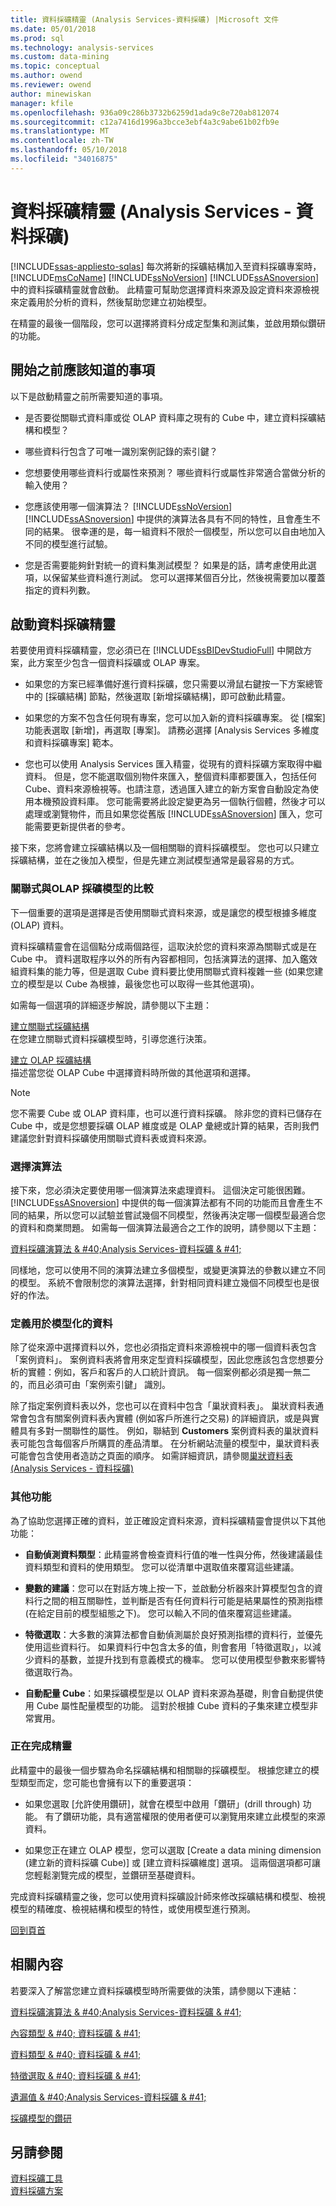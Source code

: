 ```yaml
---
title: 資料採礦精靈 (Analysis Services-資料採礦) |Microsoft 文件
ms.date: 05/01/2018
ms.prod: sql
ms.technology: analysis-services
ms.custom: data-mining
ms.topic: conceptual
ms.author: owend
ms.reviewer: owend
author: minewiskan
manager: kfile
ms.openlocfilehash: 936a09c286b3732b6259d1ada9c8e720ab812074
ms.sourcegitcommit: c12a7416d1996a3bcce3ebf4a3c9abe61b02fb9e
ms.translationtype: MT
ms.contentlocale: zh-TW
ms.lasthandoff: 05/10/2018
ms.locfileid: "34016875"
---
```

# <a name="data-mining-wizard-analysis-services---data-mining"></a>資料採礦精靈 (Analysis Services - 資料採礦)
[!INCLUDE[ssas-appliesto-sqlas](../../includes/ssas-appliesto-sqlas.md)]
  每次將新的採礦結構加入至資料採礦專案時，[!INCLUDE[msCoName](../../includes/msconame-md.md)] [!INCLUDE[ssNoVersion](../../includes/ssnoversion-md.md)] [!INCLUDE[ssASnoversion](../../includes/ssasnoversion-md.md)] 中的資料採礦精靈就會啟動。 此精靈可幫助您選擇資料來源及設定資料來源檢視來定義用於分析的資料，然後幫助您建立初始模型。  
  
 在精靈的最後一個階段，您可以選擇將資料分成定型集和測試集，並啟用類似鑽研的功能。  
  
## <a name="what-to-know-before-you-start"></a>開始之前應該知道的事項  
 以下是啟動精靈之前所需要知道的事項。  
  
-   是否要從關聯式資料庫或從 OLAP 資料庫之現有的 Cube 中，建立資料採礦結構和模型？  
  
-   哪些資料行包含了可唯一識別案例記錄的索引鍵？  
  
-   您想要使用哪些資料行或屬性來預測？ 哪些資料行或屬性非常適合當做分析的輸入使用？  
  
-   您應該使用哪一個演算法？ [!INCLUDE[ssNoVersion](../../includes/ssnoversion-md.md)] [!INCLUDE[ssASnoversion](../../includes/ssasnoversion-md.md)] 中提供的演算法各具有不同的特性，且會產生不同的結果。 很幸運的是，每一組資料不限於一個模型，所以您可以自由地加入不同的模型進行試驗。  
  
-   您是否需要能夠針對統一的資料集測試模型？ 如果是的話，請考慮使用此選項，以保留某些資料進行測試。 您可以選擇某個百分比，然後視需要加以覆蓋指定的資料列數。  
  
##  <a name="BKMK_Using_DM_Wizard"></a> 啟動資料採礦精靈  
 若要使用資料採礦精靈，您必須已在 [!INCLUDE[ssBIDevStudioFull](../../includes/ssbidevstudiofull-md.md)] 中開啟方案，此方案至少包含一個資料採礦或 OLAP 專案。  
  
-   如果您的方案已經準備好進行資料採礦，您只需要以滑鼠右鍵按一下方案總管中的 [採礦結構] 節點，然後選取 [新增採礦結構]，即可啟動此精靈。  
  
-   如果您的方案不包含任何現有專案，您可以加入新的資料採礦專案。 從 [檔案] 功能表選取 [新增]，再選取 [專案]。 請務必選擇 [Analysis Services 多維度和資料採礦專案] 範本。  
  
-   您也可以使用 Analysis Services 匯入精靈，從現有的資料採礦方案取得中繼資料。 但是，您不能選取個別物件來匯入，整個資料庫都要匯入，包括任何 Cube、資料來源檢視等。也請注意，透過匯入建立的新方案會自動設定為使用本機預設資料庫。 您可能需要將此設定變更為另一個執行個體，然後才可以處理或瀏覽物件，而且如果您從舊版 [!INCLUDE[ssASnoversion](../../includes/ssasnoversion-md.md)] 匯入，您可能需要更新提供者的參考。  
  
 接下來，您將會建立採礦結構以及一個相關聯的資料採礦模型。 您也可以只建立採礦結構，並在之後加入模型，但是先建立測試模型通常是最容易的方式。  
  
###  <a name="BKMK_Relational"></a>關聯式與OLAP 採礦模型的比較  
 下一個重要的選項是選擇是否使用關聯式資料來源，或是讓您的模型根據多維度 (OLAP) 資料。  
  
 資料採礦精靈會在這個點分成兩個路徑，這取決於您的資料來源為關聯式或是在 Cube 中。 資料選取程序以外的所有內容都相同，包括演算法的選擇、加入鑑效組資料集的能力等，但是選取 Cube 資料要比使用關聯式資料複雜一些 (如果您建立的模型是以 Cube 為根據，最後您也可以取得一些其他選項)。  
  
 如需每一個選項的詳細逐步解說，請參閱以下主題：  
  
 [建立關聯式採礦結構](../../analysis-services/data-mining/create-a-relational-mining-structure.md)  
 在您建立關聯式資料採礦模型時，引導您進行決策。  
  
 [建立 OLAP 採礦結構](../../analysis-services/data-mining/create-an-olap-mining-structure.md)  
 描述當您從 OLAP Cube 中選擇資料時所做的其他選項和選擇。  
  
> [!NOTE]  
>  您不需要 Cube 或 OLAP 資料庫，也可以進行資料採礦。 除非您的資料已儲存在 Cube 中，或是您想要採礦 OLAP 維度或是 OLAP 彙總或計算的結果，否則我們建議您針對資料採礦使用關聯式資料表或資料來源。  
  
### <a name="choosing-an-algorithm"></a>選擇演算法  
 接下來，您必須決定要使用哪一個演算法來處理資料。 這個決定可能很困難。 [!INCLUDE[ssASnoversion](../../includes/ssasnoversion-md.md)] 中提供的每一個演算法都有不同的功能而且會產生不同的結果，所以您可以試驗並嘗試幾個不同模型，然後再決定哪一個模型最適合您的資料和商業問題。 如需每一個演算法最適合之工作的說明，請參閱以下主題：  
  
 [資料採礦演算法 & #40;Analysis Services-資料採礦 & #41;](../../analysis-services/data-mining/data-mining-algorithms-analysis-services-data-mining.md)  
  
 同樣地，您可以使用不同的演算法建立多個模型，或變更演算法的參數以建立不同的模型。 系統不會限制您的演算法選擇，針對相同資料建立幾個不同模型也是很好的作法。  
  
### <a name="define-the-data-used-for-modeling"></a>定義用於模型化的資料  
 除了從來源中選擇資料以外，您也必須指定資料來源檢視中的哪一個資料表包含「案例資料」。 案例資料表將會用來定型資料採礦模型，因此您應該包含您想要分析的實體：例如，客戶和客戶的人口統計資訊。 每一個案例都必須是獨一無二的，而且必須可由「案例索引鍵」 識別。  
  
 除了指定案例資料表以外，您也可以在資料中包含「巢狀資料表」。 巢狀資料表通常會包含有關案例資料表內實體 (例如客戶所進行之交易) 的詳細資訊，或是與實體具有多對一關聯性的屬性。 例如，聯結到 **Customers** 案例資料表的巢狀資料表可能包含每個客戶所購買的產品清單。 在分析網站流量的模型中，巢狀資料表可能會包含使用者造訪之頁面的順序。 如需詳細資訊，請參閱[巢狀資料表 &#40;Analysis Services - 資料採礦&#41;](../../analysis-services/data-mining/nested-tables-analysis-services-data-mining.md)  
  
### <a name="additional-features"></a>其他功能  
 為了協助您選擇正確的資料，並正確設定資料來源，資料採礦精靈會提供以下其他功能：  
  
-   **自動偵測資料類型**：此精靈將會檢查資料行值的唯一性與分佈，然後建議最佳資料類型和資料的使用類型。 您可以從清單中選取值來覆寫這些建議。  
  
-   **變數的建議**：您可以在對話方塊上按一下，並啟動分析器來計算模型包含的資料行之間的相互關聯性，並判斷是否有任何資料行可能是結果屬性的預測指標 (在給定目前的模型組態之下)。 您可以輸入不同的值來覆寫這些建議。  
  
-   **特徵選取**：大多數的演算法都會自動偵測屬於良好預測指標的資料行，並優先使用這些資料行。 如果資料行中包含太多的值，則會套用「特徵選取」，以減少資料的基數，並提升找到有意義模式的機率。 您可以使用模型參數來影響特徵選取行為。  
  
-   **自動配量 Cube**：如果採礦模型是以 OLAP 資料來源為基礎，則會自動提供使用 Cube 屬性配量模型的功能。 這對於根據 Cube 資料的子集來建立模型非常實用。  
  
### <a name="completing-the-wizard"></a>正在完成精靈  
 此精靈中的最後一個步驟為命名採礦結構和相關聯的採礦模型。 根據您建立的模型類型而定，您可能也會擁有以下的重要選項：  
  
-   如果您選取 [允許使用鑽研]，就會在模型中啟用「鑽研」(drill through) 功能。 有了鑽研功能，具有適當權限的使用者便可以瀏覽用來建立此模型的來源資料。  
  
-   如果您正在建立 OLAP 模型，您可以選取 [Create a data mining dimension (建立新的資料採礦 Cube)] 或 [建立資料採礦維度] 選項。 這兩個選項都可讓您輕鬆瀏覽完成的模型，並鑽研至基礎資料。  
  
 完成資料採礦精靈之後，您可以使用資料採礦設計師來修改採礦結構和模型、檢視模型的精確度、檢視結構和模型的特性，或使用模型進行預測。  
  
 [回到頁首](#BKMK_Using_DM_Wizard)  
  
## <a name="related-content"></a>相關內容  
 若要深入了解當您建立資料採礦模型時所需要做的決策，請參閱以下連結：  
  
 [資料採礦演算法 & #40;Analysis Services-資料採礦 & #41;](../../analysis-services/data-mining/data-mining-algorithms-analysis-services-data-mining.md)  
  
 [內容類型 & #40; 資料採礦 & #41;](../../analysis-services/data-mining/content-types-data-mining.md)  
  
 [資料類型 & #40; 資料採礦 & #41;](../../analysis-services/data-mining/data-types-data-mining.md)  
  
 [特徵選取 & #40; 資料採礦 & #41;](../../analysis-services/data-mining/feature-selection-data-mining.md)  
  
 [遺漏值 & #40;Analysis Services-資料採礦 & #41;](../../analysis-services/data-mining/missing-values-analysis-services-data-mining.md)  
  
 [採礦模型的鑽研](../../analysis-services/data-mining/drillthrough-on-mining-models.md)  
  
## <a name="see-also"></a>另請參閱  
 [資料採礦工具](../../analysis-services/data-mining/data-mining-tools.md)   
 [資料採礦方案](../../analysis-services/data-mining/data-mining-solutions.md)  
  
  

